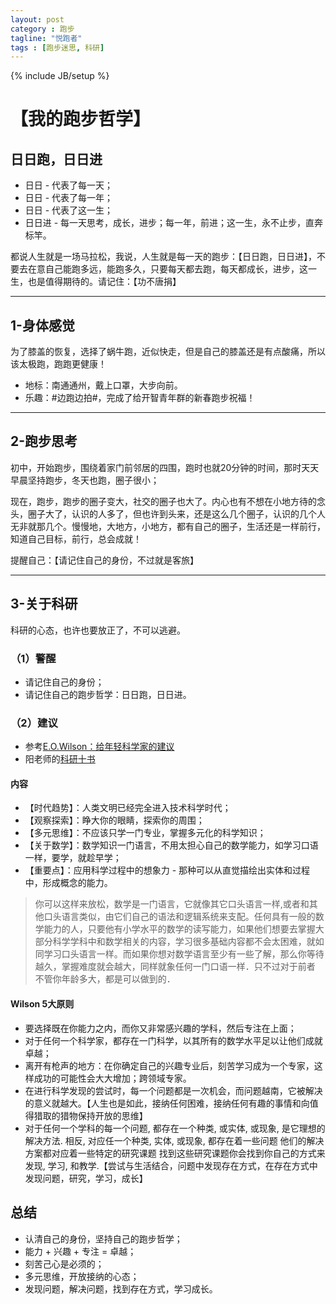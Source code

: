 ```yaml
---
layout: post
category : 跑步
tagline: "悦跑者"
tags : [跑步迷思, 科研]
---
```

{% include JB/setup %}

# 【我的跑步哲学】

## 日日跑，日日进

* 日日 - 代表了每一天；
* 日日 - 代表了每一年；
* 日日 - 代表了这一生；
* 日日进 - 每一天思考，成长，进步；每一年，前进；这一生，永不止步，直奔标竿。

都说人生就是一场马拉松，我说，人生就是每一天的跑步：【日日跑，日日进】，不要去在意自己能跑多远，能跑多久，只要每天都去跑，每天都成长，进步，这一生，也是值得期待的。请记住：【功不唐捐】

***

## 1-身体感觉

为了膝盖的恢复，选择了蜗牛跑，近似快走，但是自己的膝盖还是有点酸痛，所以该太极跑，跑跑更健康！

* 地标：南通通州，戴上口罩，大步向前。
* 乐趣：#边跑边拍#，完成了给开智青年群的新春跑步祝福！

***

## 2-跑步思考

初中，开始跑步，围绕着家门前邻居的四围，跑时也就20分钟的时间，那时天天早晨坚持跑步，冬天也跑，圈子很小；

现在，跑步，跑步的圈子变大，社交的圈子也大了。内心也有不想在小地方待的念头，圈子大了，认识的人多了，但也许到头来，还是这么几个圈子，认识的几个人无非就那几个。慢慢地，大地方，小地方，都有自己的圈子，生活还是一样前行，知道自己目标，前行，总会成就！

提醒自己：【请记住自己的身份，不过就是客旅】

***

## 3-关于科研

科研的心态，也许也要放正了，不可以逃避。

### （1）警醒

* 请记住自己的身份；
* 请记住自己的跑步哲学：日日跑，日日进。

### （2）建议

* 参考[E.O.Wilson：给年轻科学家的建议](http://www.ted.com/talks/e_o_wilson_advice_to_young_scientists?language=zh-tw)
* 阳老师的[科研十书](http://www.yangzhiping.com/psy/research-ten-book.html)

#### 内容

* 【时代趋势】：人类文明已经完全进入技术科学时代；
* 【观察探索】：睁大你的眼睛，探索你的周围；
* 【多元思维】：不应该只学一门专业，掌握多元化的科学知识；
* 【关于数学】：数学知识一门语言，不用太担心自己的数学能力，如学习口语一样，要学，就趁早学；
* 【重要点】：应用科学过程中的想象力 - 那种可以从直觉描绘出实体和过程中，形成概念的能力。

> 你可以这样来放松，数学是一门语言，它就像其它口头语言一样,或者和其他口头语言类似，由它们自己的语法和逻辑系统来支配。任何具有一般的数学能力的人，只要他有小学水平的数学的读写能力，如果他们想要去掌握大部分科学学科中和数学相关的内容，学习很多基础内容都不会太困难，就如同学习口头语言一样。而如果你想对数学语言至少有一些了解，那么你等待越久，掌握难度就会越大，同样就象任何一门口语一样．只不过对于前者 不管你年龄多大，都是可以做到的．


#### Wilson 5大原则

* 要选择既在你能力之内，而你又非常感兴趣的学科，然后专注在上面；
* 对于任何一个科学家，都存在一门科学，以其所有的数学水平足以让他们成就卓越；
* 离开有枪声的地方：在你确定自己的兴趣专业后，刻苦学习成为一个专家，这样成功的可能性会大大增加；跨领域专家。
* 在进行科学发现的尝试时，每一个问题都是一次机会，而问题越南，它被解决的意义就越大。【人生也是如此，接纳任何困难，接纳任何有趣的事情和向值得猎取的猎物保持开放的思维】
* 对于任何一个学科的每一个问题, 都存在一个种类, 或实体, 或现象, 是它理想的解决方法. 相反, 对应任一个种类, 实体, 或现象, 都存在着一些问题 他们的解决方案都对应着一些特定的研究课题 找到这些研究课题你会找到你自己的方式来发现, 学习, 和教学.【尝试与生活结合，问题中发现存在方式，在存在方式中发现问题，研究，学习，成长】


## 总结

* 认清自己的身份，坚持自己的跑步哲学；
* 能力 + 兴趣 + 专注 = 卓越；
* 刻苦己心是必须的；
* 多元思维，开放接纳的心态；
* 发现问题，解决问题，找到存在方式，学习成长。
